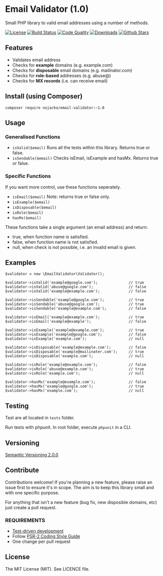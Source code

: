 # Email Validator (1.0)

Small PHP library to valid email addresses using a number of methods. 

[![License](https://img.shields.io/github/license/nojacko/email-validator.svg)](https://github.com/nojacko/email-validator/blob/master/LICENSE)
[![Build Status](https://img.shields.io/travis/nojacko/email-validator.svg)](https://travis-ci.org/nojacko/email-validator)
[![Code Quality](https://img.shields.io/codacy/7b3a2c246622431abd1fc4e2750aae1b.svg)](https://www.codacy.com/app/nojacko/email-validator)
[![Downloads](https://img.shields.io/packagist/dm/nojacko/email-validator.svg)](https://packagist.org/packages/nojacko/email-validator)
[![Github Stars](https://img.shields.io/github/stars/nojacko/email-validator.svg)](https://github.com/nojacko/email-validator/stargazers)

## Features

* Validates email address
* Checks for **example** domains (e.g. example.com)
* Checks for **disposable** email domains (e.g. mailinator.com)
* Checks for **role-based** addresses (e.g. abuse@)
* Checks for **MX records** (i.e. can receive email)

## Install (using Composer)

```
composer require nojacko/email-validator:~1.0
```

## Usage 

### Generalised Functions

* ```isValid($email)``` Runs all the tests within this library. Returns true or false.
* ```isSendable($email)``` Checks isEmail, isExample and hasMx. Returns true or false.


### Specific Functions
If you want more control, use these functions seperately. 

* ```isEmail($email)``` Note: returns true or false only.
* ```isExample($email)```
* ```isDisposable($email)```
* ```isRole($email)```
* ```hasMx($email)```

These functions take a single argument (an email address) and return:

* true, when function name is satisfied.
* false, when function name is not satisfied.
* null, when check is not possible, i.e. an invalid email is given.


## Examples

```
$validator = new \EmailValidator\Validator();

$validator->isValid('example@google.com');              // true
$validator->isValid('abuse@google.com');                // false
$validator->isValid('example@example.com');             // false

$validator->isSendable('example@google.com');           // true
$validator->isSendable('abuse@google.com');             // true
$validator->isSendable('example@example.com');          // false

$validator->isEmail('example@example.com');             // true
$validator->isEmail('example@example');                 // false

$validator->isExample('example@example.com');           // true
$validator->isExample('example@google.com');            // false
$validator->isExample('example.com');                   // null

$validator->isDisposable('example@example.com');        // false
$validator->isDisposable('example@mailinater.com');     // true
$validator->isDisposable('example.com');                // null

$validator->isRole('example@example.com');              // false
$validator->isRole('abuse@example.com');                // true
$validator->isRole('example.com');                      // null

$validator->hasMx('example@example.com');               // false
$validator->hasMx('example@google.com');                // true
$validator->hasMx('example.com');                       // null
```

## Testing

Test are all located in ```tests``` folder.

Run tests with phpunit. In root folder, execute ```phpunit``` in a CLI.


## Versioning 

[Semantic Versioning 2.0.0](http://semver.org/spec/v2.0.0.html)


## Contribute

Contributions welcome! If you're planning a new feature, please raise an issue first to ensure it's in scope. The aim is to keep this library small and with one specific purpose.

For anything that isn't a new feature (bug fix, new disposible domains, etc) just create a pull request. 


### REQUIREMENTS

* [Test-driven development](http://en.wikipedia.org/wiki/Test-driven_development)
* Follow [PSR-2 Coding Style Guide](https://github.com/php-fig/fig-standards/blob/master/accepted/PSR-2-coding-style-guide.md)
* One change per pull request


## License

The MIT License (MIT). See LICENCE file.
